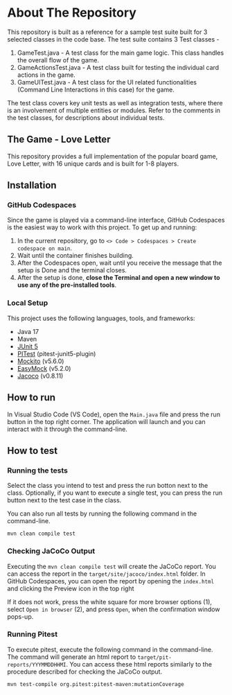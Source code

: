 # About The Repository

This repository is built as a reference for a sample test suite built for 3 selected classes in the code base. The test suite contains 3 Test classes - 

1. GameTest.java - A test class for the main game logic. This class handles the overall flow of the game.
2. GameActionsTest.java - A test class built for testing the individual card actions in the game. 
3. GameUITest.java - A test class for the UI related functionalities (Command Line Interactions in this case) for the game.

The test class covers key unit tests as well as integration tests, where there is an involvement of multiple entities or modules. Refer to the comments in the test classes, for descriptions about individual tests.

## The Game - Love Letter

This repository provides a full implementation of the popular board game, Love Letter, with 16 unique cards and is built for 1-8 players. 


## Installation

### GitHub Codespaces

Since the game is played via a command-line interface, GitHub Codespaces is the easiest way to work with this project.
To get up and running:

1. In the current repository, go to `<> Code > Codespaces > Create codespace on main`.
2. Wait until the container finishes building.
3. After the Codespaces open, wait until you receive the message that the setup is Done and the terminal closes.
4. After the setup is done, **close the Terminal and open a new window to use any of the pre-installed tools**.

### Local Setup

This project uses the following languages, tools, and frameworks:

* Java 17
* Maven
* [JUnit 5](https://junit.org/junit5)
* [PITest](https://pitest.org) (pitest-junit5-plugin)
* [Mockito](https://site.mockito.org) (v5.6.0)
* [EasyMock](https://easymock.org) (v5.2.0)
* [Jacoco](https://www.eclemma.org/jacoco/trunk/index.html) (v0.8.11)


## How to run

In Visual Studio Code (VS Code), open the `Main.java` file and press the run button in the top right corner. 
The application will launch and you can interact with it through the command-line.


## How to test

### Running the tests

Select the class you intend to test and press the run botton next to the class. 
Optionally, if you want to execute a single test, you can press the run button next to the test case in the class.

You can also run all tests by running the following command in the command-line.

```
mvn clean compile test
```

### Checking JaCoCo Output

Executing the `mvn clean compile test` will create the JaCoCo report. You can access the report in the `target/site/jacoco/index.html` folder.
In GitHub Codespaces, you can open the report by opening the `index.html` and clicking the Preview icon in the top right

If it does not work, press the white square for more browser options (1), select `Open in browser` (2), and press `Open`, when the confirmation window pops-up.


### Running Pitest

To execute pitest, execute the following command in the command-line. The command will generate an html report to `target/pit-reports/YYYMMDDHHMI`. You can access these html reports similarly to the procedure described for checking the JaCoCo output.

```
mvn test-compile org.pitest:pitest-maven:mutationCoverage
```
